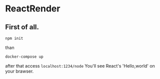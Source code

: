 # ReactRender

## First of all.
```npm init```

than

```docker-compose up```

after that
access ```localhost:1234/node```
You'll see React's 'Hello,world' on your brawser.
